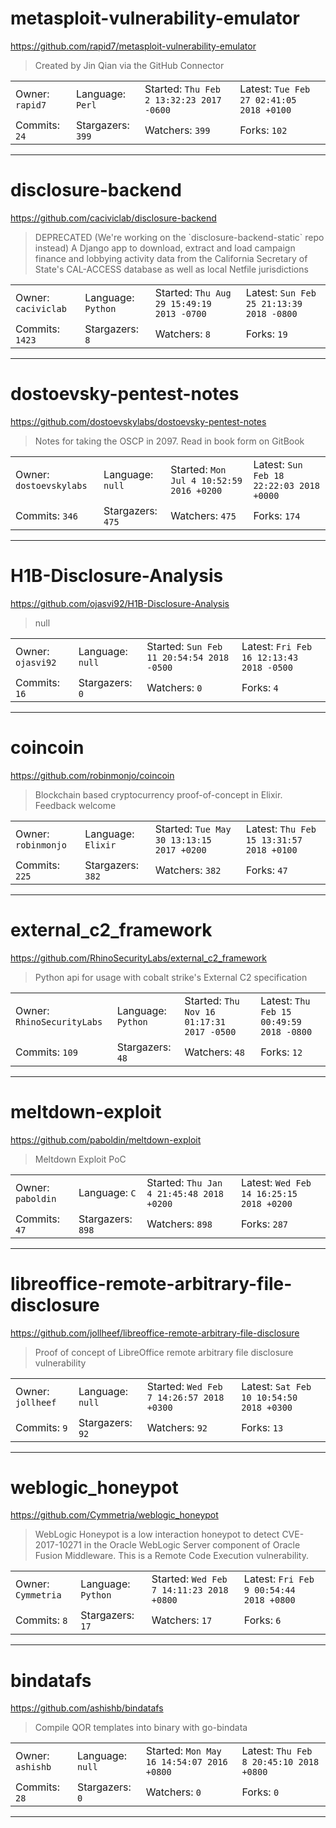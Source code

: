 # metasploit-vulnerability-emulator

https://github.com/rapid7/metasploit-vulnerability-emulator
<blockquote>
Created by Jin Qian via the GitHub Connector
</blockquote>

<table>
<tr><td>Owner: <code>rapid7</code></td>
    <td>Language: <code>Perl</code></td>
    <td>Started: <code>Thu Feb 2 13:32:23 2017 -0600</code></td>
    <td>Latest: <code>Tue Feb 27 02:41:05 2018 +0100</code></td></tr>
<tr><td>Commits: <code>24</code></td>
    <td>Stargazers: <code>399</code></td>
    <td>Watchers: <code>399</code></td>
    <td>Forks: <code>102</code></td></tr>
</table>

---

# disclosure-backend

https://github.com/caciviclab/disclosure-backend
<blockquote>
DEPRECATED (We're working on the `disclosure-backend-static` repo instead) A Django app to download, extract and load campaign finance and lobbying activity data from the California Secretary of State's CAL-ACCESS database as well as local Netfile jurisdictions
</blockquote>

<table>
<tr><td>Owner: <code>caciviclab</code></td>
    <td>Language: <code>Python</code></td>
    <td>Started: <code>Thu Aug 29 15:49:19 2013 -0700</code></td>
    <td>Latest: <code>Sun Feb 25 21:13:39 2018 -0800</code></td></tr>
<tr><td>Commits: <code>1423</code></td>
    <td>Stargazers: <code>8</code></td>
    <td>Watchers: <code>8</code></td>
    <td>Forks: <code>19</code></td></tr>
</table>

---

# dostoevsky-pentest-notes

https://github.com/dostoevskylabs/dostoevsky-pentest-notes
<blockquote>
Notes for taking the OSCP in 2097. Read in book form on GitBook
</blockquote>

<table>
<tr><td>Owner: <code>dostoevskylabs</code></td>
    <td>Language: <code>null</code></td>
    <td>Started: <code>Mon Jul 4 10:52:59 2016 +0200</code></td>
    <td>Latest: <code>Sun Feb 18 22:22:03 2018 +0000</code></td></tr>
<tr><td>Commits: <code>346</code></td>
    <td>Stargazers: <code>475</code></td>
    <td>Watchers: <code>475</code></td>
    <td>Forks: <code>174</code></td></tr>
</table>

---

# H1B-Disclosure-Analysis

https://github.com/ojasvi92/H1B-Disclosure-Analysis
<blockquote>
null
</blockquote>

<table>
<tr><td>Owner: <code>ojasvi92</code></td>
    <td>Language: <code>null</code></td>
    <td>Started: <code>Sun Feb 11 20:54:54 2018 -0500</code></td>
    <td>Latest: <code>Fri Feb 16 12:13:43 2018 -0500</code></td></tr>
<tr><td>Commits: <code>16</code></td>
    <td>Stargazers: <code>0</code></td>
    <td>Watchers: <code>0</code></td>
    <td>Forks: <code>4</code></td></tr>
</table>

---

# coincoin

https://github.com/robinmonjo/coincoin
<blockquote>
Blockchain based cryptocurrency proof-of-concept in Elixir. Feedback welcome
</blockquote>

<table>
<tr><td>Owner: <code>robinmonjo</code></td>
    <td>Language: <code>Elixir</code></td>
    <td>Started: <code>Tue May 30 13:13:15 2017 +0200</code></td>
    <td>Latest: <code>Thu Feb 15 13:31:57 2018 +0100</code></td></tr>
<tr><td>Commits: <code>225</code></td>
    <td>Stargazers: <code>382</code></td>
    <td>Watchers: <code>382</code></td>
    <td>Forks: <code>47</code></td></tr>
</table>

---

# external_c2_framework

https://github.com/RhinoSecurityLabs/external_c2_framework
<blockquote>
Python api for usage with cobalt strike's External C2 specification 
</blockquote>

<table>
<tr><td>Owner: <code>RhinoSecurityLabs</code></td>
    <td>Language: <code>Python</code></td>
    <td>Started: <code>Thu Nov 16 01:17:31 2017 -0500</code></td>
    <td>Latest: <code>Thu Feb 15 00:49:59 2018 -0800</code></td></tr>
<tr><td>Commits: <code>109</code></td>
    <td>Stargazers: <code>48</code></td>
    <td>Watchers: <code>48</code></td>
    <td>Forks: <code>12</code></td></tr>
</table>

---

# meltdown-exploit

https://github.com/paboldin/meltdown-exploit
<blockquote>
Meltdown Exploit PoC
</blockquote>

<table>
<tr><td>Owner: <code>paboldin</code></td>
    <td>Language: <code>C</code></td>
    <td>Started: <code>Thu Jan 4 21:45:48 2018 +0200</code></td>
    <td>Latest: <code>Wed Feb 14 16:25:15 2018 +0200</code></td></tr>
<tr><td>Commits: <code>47</code></td>
    <td>Stargazers: <code>898</code></td>
    <td>Watchers: <code>898</code></td>
    <td>Forks: <code>287</code></td></tr>
</table>

---

# libreoffice-remote-arbitrary-file-disclosure

https://github.com/jollheef/libreoffice-remote-arbitrary-file-disclosure
<blockquote>
Proof of concept of LibreOffice remote arbitrary file disclosure vulnerability
</blockquote>

<table>
<tr><td>Owner: <code>jollheef</code></td>
    <td>Language: <code>null</code></td>
    <td>Started: <code>Wed Feb 7 14:26:57 2018 +0300</code></td>
    <td>Latest: <code>Sat Feb 10 10:54:50 2018 +0300</code></td></tr>
<tr><td>Commits: <code>9</code></td>
    <td>Stargazers: <code>92</code></td>
    <td>Watchers: <code>92</code></td>
    <td>Forks: <code>13</code></td></tr>
</table>

---

# weblogic_honeypot

https://github.com/Cymmetria/weblogic_honeypot
<blockquote>
WebLogic Honeypot is a low interaction honeypot to detect CVE-2017-10271 in the Oracle WebLogic Server component of Oracle Fusion Middleware. This is a Remote Code Execution vulnerability.
</blockquote>

<table>
<tr><td>Owner: <code>Cymmetria</code></td>
    <td>Language: <code>Python</code></td>
    <td>Started: <code>Wed Feb 7 14:11:23 2018 +0800</code></td>
    <td>Latest: <code>Fri Feb 9 00:54:44 2018 +0800</code></td></tr>
<tr><td>Commits: <code>8</code></td>
    <td>Stargazers: <code>17</code></td>
    <td>Watchers: <code>17</code></td>
    <td>Forks: <code>6</code></td></tr>
</table>

---

# bindatafs

https://github.com/ashishb/bindatafs
<blockquote>
Compile QOR templates into binary with go-bindata
</blockquote>

<table>
<tr><td>Owner: <code>ashishb</code></td>
    <td>Language: <code>null</code></td>
    <td>Started: <code>Mon May 16 14:54:07 2016 +0800</code></td>
    <td>Latest: <code>Thu Feb 8 20:45:10 2018 +0800</code></td></tr>
<tr><td>Commits: <code>28</code></td>
    <td>Stargazers: <code>0</code></td>
    <td>Watchers: <code>0</code></td>
    <td>Forks: <code>0</code></td></tr>
</table>

---


